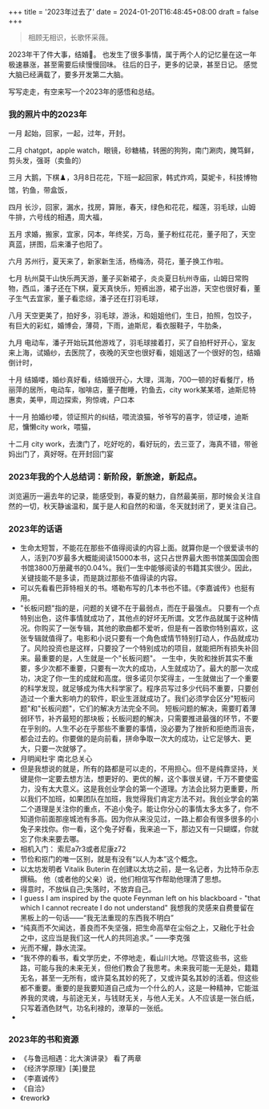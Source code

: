+++
title = '2023年过去了'
date = 2024-01-20T16:48:45+08:00
draft = false
+++


> 相顾无相识，长歌怀采薇。

2023年干了件大事，结婚🎎。
也发生了很多事情，属于两个人的记忆量在这一年极速暴涨，甚至需要后续慢慢回味。
往后的日子，更多的记录，甚至日记。
感觉大脑已经满载了，要多开发第二大脑。

写写走走，有空来写一个2023年的感悟和总结。

### 我的照片中的2023年
一月
起始，回家，一起，过年，开封。

二月
chatgpt，apple watch，眼镜，砂糖橘，转圈的狗狗，南门涮肉，腌笃鲜，剪头发，强哥（卖鱼的）

三月
大鹅，下棋♟️，3月8日花花，下班一起回家，韩式炸鸡，莫妮卡，科技博物馆，钓鱼，带盒饭，

四月
长沙，回家，漏水，找房，算账，春天，绿色和花花，榴莲，羽毛球，山姆牛排，六号线的相遇，周大福，

五月
求婚，搬家，宜家，冈本，年终奖，万岛，董子粉红花花，董子阳了，天空真蓝，拼图，后来潘子也阳了。

六月
苏州行，夏天来了，新家新生活，杨梅汤，荷花，董子换工作啦。

七月
杭州莫干山快乐两天游，董子买新裙子，炎炎夏日杭州寺庙，山姆日常购物，西瓜，潘子还在下棋，夏天真快乐，短裤出游，裙子出游，天空也很好看，董子生气去宜家，董子看恋综，潘子还在打羽毛球，

八月
天空更美了，拍好多，羽毛球，游泳，和姐姐他们，生日，拍照，包饺子，有巨大的彩虹，婚博会，薄荷，下雨，迪斯尼，看衣服鞋子，牛肋条，

九月
电动车，潘子开始玩其他游戏了，羽毛球接着打，买了自拍杆好开心，室友来上海，试婚纱，去医院了，夜晚的天空也很好看，姐姐送了一个很好的包，结婚倒计时，

十月
结婚喽，婚纱真好看，结婚很开心，大理，洱海，700一顿的好看餐厅，杨丽萍的居所，电动车，咖啡店，董子酣睡，钓鱼去，city work某某塔，迪斯尼特惠卖，美甲，周边探索，狗惊魂，户口本

十一月
拍婚纱喽，领证照片的纠结，喂流浪猫，爷爷写的喜字，领证喽，迪斯尼，慵懒city work，喂猫，

十二月
city work，去澳门了，吃好吃的，看好玩的，去三亚了，海真不错，带爸妈出门了，真好呀。在开封回门宴


### 2023年我的个人总结词：新阶段，新旅途，新起点。
浏览遍历一遍去年的记录，能感受到，春夏的魅力，自然最美丽，那时候会关注自然的一切，秋天静谧温和，属于是人和自然的和谐，冬天就封闭了，更关注自己。

### 2023年的话语
- 生命太短暂，不能花在那些不值得阅读的内容上面。就算你是一个很爱读书的人，活到70岁最多大概能阅读15000本书，这只占世界最大图书馆美国国会图书馆3800万册藏书的0.04%。我们一生中能够阅读的书籍其实很少。因此，关键技能不是多读，而是跳过那些不值得读的内容。
- 可以先看看巴菲特相关的书。塔勒布写的几本书也不错。《李嘉诚传》也挺有用。
- "长板问题"指的是，问题的关键不在于最弱点，而在于最强点。 只要有一个点特别出色，这件事情就成功了，其他点的好坏无所谓。文艺作品就属于这种情况。你购买了一张专辑，其他的歌曲都不爱听，但是有一首歌你特别喜欢，这张专辑就值得了。电影和小说只要有一个角色或情节特别打动人，作品就成功了。风险投资也是这样，只要投了一个特别成功的项目，就能把所有损失补回来。最重要的是，人生就是一个"长板问题"。 一生中，失败和挫折其实不重要，多少次都不重要，只要有一次大的成功，人生就成功了。最大的那一次成功，决定了你一生的成就和高度。很多诺贝尔奖得主，一生就做出了一个重要的科学发现，就足够成为伟大科学家了。程序员写过多少代码不重要，只要创造过一个重大影响力的软件，职业生涯就成功了。我们必须学会区分"短板问题"和"长板问题"，它们的解决方法完全不同。 短板问题的解决，需要盯着薄弱环节，补齐最短的那块板；长板问题的解决，只需要推进最强的环节，不要在乎别的。人生不必在乎那些不重要的事情，没必要为了挫折和拒绝而沮丧，都会过去的。你要做的是向前看，拼命争取一次大的成功，让它足够大、更大，只要一次就够了。
- 月明闻杜宇 南北总关心
- 但是我想说的就是，所有的路都是可以走的，不用担心。但不是纯靠坚持，关键是你一定要去想方法，想更好的、更优的解，这个事很关键，千万不要使蛮力，没有太大意义。这是我创业学会的第一个道理。方法会比努力更重要，所以我们不加班，如果团队在加班，我觉得我们肯定方法不对。我创业学会的第二个道理是关注你的重点，不追小兔子。能让你分心的事情太多太多了，你不知道你前面那座城池有多高。因为你从来没见过，一路上都会有很多很多的小兔子来找你。你一看，这个兔子好看，我来追一下，那边又有一只蝴蝶，你就忘了你未来要去哪。
- 相机入门： 索尼a7r3或者尼康z72
- 节俭和抠门的唯一区别，就是有没有“以人为本”这个概念。
- 以太坊发明者 Vitalik Buterin 在创建以太坊之前，是一名记者，为比特币杂志撰稿。 他（或者他的父亲）说，他们相信写作帮助他理清了思想。
- 得意时，不放纵自己;失落时，不放弃自己。
- I guess I am inspired by the quote Feynman left on his blackboard - "that which I cannot recreate I do not understand" 我想我的灵感来自费曼留在黑板上的一句话——“我无法重现的东西我不明白”
- “纯真而不欠闻达，善良而不失坚强，把生命高举在尘俗之上，又融化于社会之中，这应当是我们这一代人的共同追求。” ——李克强
- 光而不耀，静水流深。
- “我不停的看书，看文学历史，不停地走，看山川大地。尽管这些书，这些路，可能与我的未来无关，但他们教会了我思考。未来我可能一无是处，籍籍无名，甚至一无所有，或许莫名其妙的死了，又或许莫名其妙的活着。但这些都不重要。重要的是我要知道自己成为一个什么的人，这是一种精神，它能滋养我的灵魂，与前途无关，与钱财无关，与他人无关。人不应该是一张白纸，只写着酒色财气，功名利禄的，潦草的一张纸。
- 


### 2023年的书和资源
- 《与鲁迅相遇：北大演讲录》 看了两章
- 《经济学原理》[美]曼昆
- 《李嘉诚传》
- 《自洽》
- 《rework》

